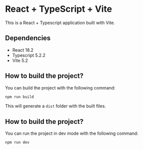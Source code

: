 # React + TypeScript + Vite

This is a React + Typescript application built with Vite.

## Dependencies
- React 18.2
- Typescript 5.2.2
- Vite 5.2

## How to build the project?
You can build the project with the following command:

```sh
npm run build
```

This will generate a `dist` folder with the built files.

## How to build the project?

You can run the project in dev mode with the following command:

```sh
npm run dev
```
